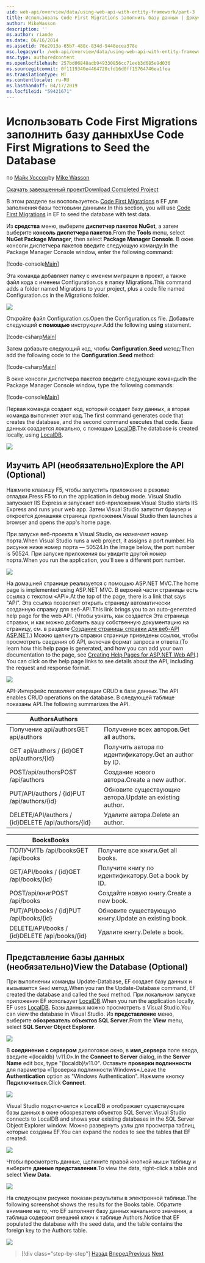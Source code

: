 ```yaml
---
uid: web-api/overview/data/using-web-api-with-entity-framework/part-3
title: Использовать Code First Migrations заполнить базу данных | Документация Майкрософт
author: MikeWasson
description: ''
ms.author: riande
ms.date: 06/16/2014
ms.assetid: 76e2013a-65b7-488c-834d-9448ecea378e
msc.legacyurl: /web-api/overview/data/using-web-api-with-entity-framework/part-3
msc.type: authoredcontent
ms.openlocfilehash: 257bd06848adb949330856cc71eeb3d685e9d036
ms.sourcegitcommit: 0f1119340e4464720cfd16d0ff15764746ea1fea
ms.translationtype: MT
ms.contentlocale: ru-RU
ms.lasthandoff: 04/17/2019
ms.locfileid: "59421671"
---
```

# <a name="use-code-first-migrations-to-seed-the-database"></a><span data-ttu-id="1782f-102">Использовать Code First Migrations заполнить базу данных</span><span class="sxs-lookup"><span data-stu-id="1782f-102">Use Code First Migrations to Seed the Database</span></span>

<span data-ttu-id="1782f-103">по [Майк Уоссон](https://github.com/MikeWasson)</span><span class="sxs-lookup"><span data-stu-id="1782f-103">by [Mike Wasson](https://github.com/MikeWasson)</span></span>

[<span data-ttu-id="1782f-104">Скачать завершенный проект</span><span class="sxs-lookup"><span data-stu-id="1782f-104">Download Completed Project</span></span>](https://github.com/MikeWasson/BookService)

<span data-ttu-id="1782f-105">В этом разделе вы воспользуетесь [Code First Migrations](https://msdn.microsoft.com/data/jj591621) в EF для заполнения базы тестовыми данными.</span><span class="sxs-lookup"><span data-stu-id="1782f-105">In this section, you will use [Code First Migrations](https://msdn.microsoft.com/data/jj591621) in EF to seed the database with test data.</span></span>

<span data-ttu-id="1782f-106">Из **средства** меню, выберите **диспетчер пакетов NuGet**, а затем выберите **консоль диспетчера пакетов**.</span><span class="sxs-lookup"><span data-stu-id="1782f-106">From the **Tools** menu, select **NuGet Package Manager**, then select **Package Manager Console**.</span></span> <span data-ttu-id="1782f-107">В окне консоли диспетчера пакетов введите следующую команду:</span><span class="sxs-lookup"><span data-stu-id="1782f-107">In the Package Manager Console window, enter the following command:</span></span>

[!code-console[Main](part-3/samples/sample1.cmd)]

<span data-ttu-id="1782f-108">Эта команда добавляет папку с именем миграции в проект, а также файл кода с именем Configuration.cs в папку Migrations.</span><span class="sxs-lookup"><span data-stu-id="1782f-108">This command adds a folder named Migrations to your project, plus a code file named Configuration.cs in the Migrations folder.</span></span>

![](part-3/_static/image1.png)

<span data-ttu-id="1782f-109">Откройте файл Configuration.cs.</span><span class="sxs-lookup"><span data-stu-id="1782f-109">Open the Configuration.cs file.</span></span> <span data-ttu-id="1782f-110">Добавьте следующий **с помощью** инструкции.</span><span class="sxs-lookup"><span data-stu-id="1782f-110">Add the following **using** statement.</span></span>

[!code-csharp[Main](part-3/samples/sample2.cs)]

<span data-ttu-id="1782f-111">Затем добавьте следующий код, чтобы **Configuration.Seed** метод:</span><span class="sxs-lookup"><span data-stu-id="1782f-111">Then add the following code to the **Configuration.Seed** method:</span></span>

[!code-csharp[Main](part-3/samples/sample3.cs)]

<span data-ttu-id="1782f-112">В окне консоли диспетчера пакетов введите следующие команды:</span><span class="sxs-lookup"><span data-stu-id="1782f-112">In the Package Manager Console window, type the following commands:</span></span>

[!code-console[Main](part-3/samples/sample4.cmd)]

<span data-ttu-id="1782f-113">Первая команда создает код, который создает базу данных, а вторая команда выполняет этот код.</span><span class="sxs-lookup"><span data-stu-id="1782f-113">The first command generates code that creates the database, and the second command executes that code.</span></span> <span data-ttu-id="1782f-114">База данных создается локально, с помощью [LocalDB](https://msdn.microsoft.com/library/hh510202.aspx).</span><span class="sxs-lookup"><span data-stu-id="1782f-114">The database is created locally, using [LocalDB](https://msdn.microsoft.com/library/hh510202.aspx).</span></span>

![](part-3/_static/image2.png)

## <a name="explore-the-api-optional"></a><span data-ttu-id="1782f-115">Изучить API (необязательно)</span><span class="sxs-lookup"><span data-stu-id="1782f-115">Explore the API (Optional)</span></span>

<span data-ttu-id="1782f-116">Нажмите клавишу F5, чтобы запустить приложение в режиме отладки.</span><span class="sxs-lookup"><span data-stu-id="1782f-116">Press F5 to run the application in debug mode.</span></span> <span data-ttu-id="1782f-117">Visual Studio запускает IIS Express и запускает веб-приложения.</span><span class="sxs-lookup"><span data-stu-id="1782f-117">Visual Studio starts IIS Express and runs your web app.</span></span> <span data-ttu-id="1782f-118">Затем Visual Studio запустит браузер и откроется домашняя страница приложения.</span><span class="sxs-lookup"><span data-stu-id="1782f-118">Visual Studio then launches a browser and opens the app's home page.</span></span>

<span data-ttu-id="1782f-119">При запуске веб-проекта в Visual Studio, он назначает номер порта.</span><span class="sxs-lookup"><span data-stu-id="1782f-119">When Visual Studio runs a web project, it assigns a port number.</span></span> <span data-ttu-id="1782f-120">На рисунке ниже номер порта — 50524.</span><span class="sxs-lookup"><span data-stu-id="1782f-120">In the image below, the port number is 50524.</span></span> <span data-ttu-id="1782f-121">При запуске приложения вы увидите другой номер порта.</span><span class="sxs-lookup"><span data-stu-id="1782f-121">When you run the application, you'll see a different port number.</span></span>

![](part-3/_static/image3.png)

<span data-ttu-id="1782f-122">На домашней странице реализуется с помощью ASP.NET MVC.</span><span class="sxs-lookup"><span data-stu-id="1782f-122">The home page is implemented using ASP.NET MVC.</span></span> <span data-ttu-id="1782f-123">В верхней части страницы есть ссылка с текстом «API».</span><span class="sxs-lookup"><span data-stu-id="1782f-123">At the top of the page, there is a link that says "API".</span></span> <span data-ttu-id="1782f-124">Эта ссылка позволяет открыть страницу автоматически созданную справку для веб-API.</span><span class="sxs-lookup"><span data-stu-id="1782f-124">This link brings you to an auto-generated help page for the web API.</span></span> <span data-ttu-id="1782f-125">(Чтобы узнать, как создается Эта страница справки, и как можно добавить вашу собственную документацию на страницу, см. в разделе [Создание страницы справки для веб-API ASP.NET](../../getting-started-with-aspnet-web-api/creating-api-help-pages.md).) Можно щелкнуть справки странице приведены ссылки, чтобы просмотреть сведения об API, включая формат запроса и ответа.</span><span class="sxs-lookup"><span data-stu-id="1782f-125">(To learn how this help page is generated, and how you can add your own documentation to the page, see [Creating Help Pages for ASP.NET Web API](../../getting-started-with-aspnet-web-api/creating-api-help-pages.md).) You can click on the help page links to see details about the API, including the request and response format.</span></span>

![](part-3/_static/image4.png)

<span data-ttu-id="1782f-126">API-Интерфейс позволяет операции CRUD в базе данных.</span><span class="sxs-lookup"><span data-stu-id="1782f-126">The API enables CRUD operations on the database.</span></span> <span data-ttu-id="1782f-127">В следующей таблице показаны API.</span><span class="sxs-lookup"><span data-stu-id="1782f-127">The following summarizes the API.</span></span>

| <span data-ttu-id="1782f-128">Authors</span><span class="sxs-lookup"><span data-stu-id="1782f-128">Authors</span></span> |  |
| --- | -- |
| <span data-ttu-id="1782f-129">Получение api/authors</span><span class="sxs-lookup"><span data-stu-id="1782f-129">GET api/authors</span></span> | <span data-ttu-id="1782f-130">Получение всех авторов.</span><span class="sxs-lookup"><span data-stu-id="1782f-130">Get all authors.</span></span> |
| <span data-ttu-id="1782f-131">GET api/authors / {id}</span><span class="sxs-lookup"><span data-stu-id="1782f-131">GET api/authors/{id}</span></span> | <span data-ttu-id="1782f-132">Получить автора по идентификатору.</span><span class="sxs-lookup"><span data-stu-id="1782f-132">Get an author by ID.</span></span> |
| <span data-ttu-id="1782f-133">POST/api/authors</span><span class="sxs-lookup"><span data-stu-id="1782f-133">POST /api/authors</span></span> | <span data-ttu-id="1782f-134">Создание нового автора.</span><span class="sxs-lookup"><span data-stu-id="1782f-134">Create a new author.</span></span> |
| <span data-ttu-id="1782f-135">PUT/API/authors / {id}</span><span class="sxs-lookup"><span data-stu-id="1782f-135">PUT /api/authors/{id}</span></span> | <span data-ttu-id="1782f-136">Обновите существующие автора.</span><span class="sxs-lookup"><span data-stu-id="1782f-136">Update an existing author.</span></span> |
| <span data-ttu-id="1782f-137">DELETE/API/authors / {id}</span><span class="sxs-lookup"><span data-stu-id="1782f-137">DELETE /api/authors/{id}</span></span> | <span data-ttu-id="1782f-138">Удалите автора.</span><span class="sxs-lookup"><span data-stu-id="1782f-138">Delete an author.</span></span> |

| <span data-ttu-id="1782f-139">Books</span><span class="sxs-lookup"><span data-stu-id="1782f-139">Books</span></span> |  |
| --- | -- |
| <span data-ttu-id="1782f-140">ПОЛУЧИТЬ /api/books</span><span class="sxs-lookup"><span data-stu-id="1782f-140">GET /api/books</span></span> | <span data-ttu-id="1782f-141">Получите все книги.</span><span class="sxs-lookup"><span data-stu-id="1782f-141">Get all books.</span></span> |
| <span data-ttu-id="1782f-142">GET/API/books / {id}</span><span class="sxs-lookup"><span data-stu-id="1782f-142">GET /api/books/{id}</span></span> | <span data-ttu-id="1782f-143">Получите книгу по идентификатору.</span><span class="sxs-lookup"><span data-stu-id="1782f-143">Get a book by ID.</span></span> |
| <span data-ttu-id="1782f-144">POST/api/книг</span><span class="sxs-lookup"><span data-stu-id="1782f-144">POST /api/books</span></span> | <span data-ttu-id="1782f-145">Создайте новую книгу.</span><span class="sxs-lookup"><span data-stu-id="1782f-145">Create a new book.</span></span> |
| <span data-ttu-id="1782f-146">PUT/API/books / {id}</span><span class="sxs-lookup"><span data-stu-id="1782f-146">PUT /api/books/{id}</span></span> | <span data-ttu-id="1782f-147">Обновите существующую книгу.</span><span class="sxs-lookup"><span data-stu-id="1782f-147">Update an existing book.</span></span> |
| <span data-ttu-id="1782f-148">DELETE/API/books / {id}</span><span class="sxs-lookup"><span data-stu-id="1782f-148">DELETE /api/books/{id}</span></span> | <span data-ttu-id="1782f-149">Удалите книгу.</span><span class="sxs-lookup"><span data-stu-id="1782f-149">Delete a book.</span></span> |

## <a name="view-the-database-optional"></a><span data-ttu-id="1782f-150">Представление базы данных (необязательно)</span><span class="sxs-lookup"><span data-stu-id="1782f-150">View the Database (Optional)</span></span>

<span data-ttu-id="1782f-151">При выполнении команды Update-Database, EF создает базу данных и вызывается `Seed` метод.</span><span class="sxs-lookup"><span data-stu-id="1782f-151">When you ran the Update-Database command, EF created the database and called the `Seed` method.</span></span> <span data-ttu-id="1782f-152">При локальном запуске приложения EF использует [LocalDB](https://blogs.msdn.com/b/sqlexpress/archive/2011/07/12/introducing-localdb-a-better-sql-express.aspx).</span><span class="sxs-lookup"><span data-stu-id="1782f-152">When you run the application locally, EF uses [LocalDB](https://blogs.msdn.com/b/sqlexpress/archive/2011/07/12/introducing-localdb-a-better-sql-express.aspx).</span></span> <span data-ttu-id="1782f-153">Базы данных можно просмотреть в Visual Studio.</span><span class="sxs-lookup"><span data-stu-id="1782f-153">You can view the database in Visual Studio.</span></span> <span data-ttu-id="1782f-154">Из **представление** меню, выберите **обозреватель объектов SQL Server**.</span><span class="sxs-lookup"><span data-stu-id="1782f-154">From the **View** menu, select **SQL Server Object Explorer**.</span></span>

![](part-3/_static/image5.png)

<span data-ttu-id="1782f-155">В **соединение с сервером** диалоговое окно, в **имя_сервера** поле ввода, введите «(localdb) \v11.0».</span><span class="sxs-lookup"><span data-stu-id="1782f-155">In the **Connect to Server** dialog, in the **Server Name** edit box, type "(localdb)\v11.0".</span></span> <span data-ttu-id="1782f-156">Оставьте **проверки подлинности** для параметра «Проверка подлинности Windows».</span><span class="sxs-lookup"><span data-stu-id="1782f-156">Leave the **Authentication** option as "Windows Authentication".</span></span> <span data-ttu-id="1782f-157">Нажмите кнопку **Подключиться**.</span><span class="sxs-lookup"><span data-stu-id="1782f-157">Click **Connect**.</span></span>

![](part-3/_static/image6.png)

<span data-ttu-id="1782f-158">Visual Studio подключается к LocalDB и отображает существующие базы данных в окне обозревателя объектов SQL Server.</span><span class="sxs-lookup"><span data-stu-id="1782f-158">Visual Studio connects to LocalDB and shows your existing databases in the SQL Server Object Explorer window.</span></span> <span data-ttu-id="1782f-159">Можно развернуть узлы для просмотра таблиц, которые созданы EF.</span><span class="sxs-lookup"><span data-stu-id="1782f-159">You can expand the nodes to see the tables that EF created.</span></span>

![](part-3/_static/image7.png)

<span data-ttu-id="1782f-160">Чтобы просмотреть данные, щелкните правой кнопкой мыши таблицу и выберите **данные представления**.</span><span class="sxs-lookup"><span data-stu-id="1782f-160">To view the data, right-click a table and select **View Data**.</span></span>

![](part-3/_static/image8.png)

<span data-ttu-id="1782f-161">На следующем рисунке показан результаты в электронной таблице.</span><span class="sxs-lookup"><span data-stu-id="1782f-161">The following screenshot shows the results for the Books table.</span></span> <span data-ttu-id="1782f-162">Обратите внимание на то, что EF заполняет базу данных начального значения, а таблица содержит внешний ключ к таблице Authors.</span><span class="sxs-lookup"><span data-stu-id="1782f-162">Notice that EF populated the database with the seed data, and the table contains the foreign key to the Authors table.</span></span>

![](part-3/_static/image9.png)

> [!div class="step-by-step"]
> <span data-ttu-id="1782f-163">[Назад](part-2.md)
> [Вперед](part-4.md)</span><span class="sxs-lookup"><span data-stu-id="1782f-163">[Previous](part-2.md)
[Next](part-4.md)</span></span>
